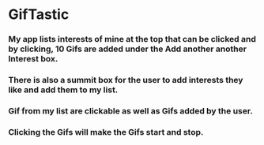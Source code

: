 # GifTastic
### My app lists interests of mine at the top that can be clicked and by clicking, 10 Gifs are added under the Add another another Interest box.
### There is also a summit box for the user to add interests they like and add them to my list.
### Gif from my list are clickable as well as Gifs added by the user.
### Clicking the Gifs will make the Gifs start and stop.